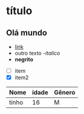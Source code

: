 # título
## Olá  mundo
- [link](https://www.temu.com/br?_x_ns_irclickid=0-M22CTeKxyKR3T3tJxQHUYkUkCXCp2LRzGSw80&_x_ads_account=18350&_x_ads_id=1580294&_x_ns_iradname=Online%20Tracking%20Link&_x_ns_iradsize=&_x_ns_prodsku=&_x_ns_irmptype=mediapartner&_x_ns_sharedid=&_x_ns_ts=1734464554001&_x_ns_randint=9721815&_x_ns_adtype=ONLINE_TRACKING_LINK&_p_rfs=1&irgwc=1&_x_ns_irmpgroupname=%22cx%22&_x_ads_channel=impact&_x_ns_mp_value2=&_x_ns_mp_value3=&_x_ns_irmpname=adMarketplace&_x_ns_irpid=3798038&_bg_fs=1&_p_jump_id=866&_x_vst_scene=adg)
- outro texto
-*italico*
- **negrito**
- [ ] item
- [x] item2

 Nome | idade | Gênero |
 ---  | ---   | ---    |
 tinho | 16   | M
